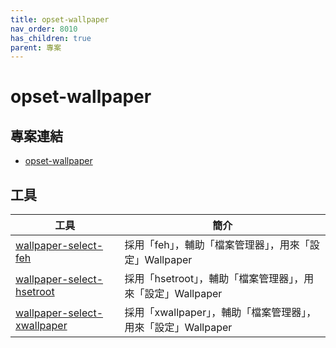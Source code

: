 ```yaml
---
title: opset-wallpaper
nav_order: 8010
has_children: true
parent: 專案
---
```


# opset-wallpaper


## 專案連結

* [opset-wallpaper](https://github.com/samwhelp/note-about-wallpaper/tree/gh-pages/_demo/project/opset-wallpaper)


## 工具

| 工具 | 簡介 |
| --- | --- |
| [wallpaper-select-feh](https://samwhelp.github.io/note-about-wallpaper/read/project/opset-wallpaper/opset-wallpaper-feh.html) | 採用「feh」，輔助「檔案管理器」，用來「設定」Wallpaper |
| [wallpaper-select-hsetroot](https://samwhelp.github.io/note-about-wallpaper/read/project/opset-wallpaper/opset-wallpaper-hsetroot.html) | 採用「hsetroot」，輔助「檔案管理器」，用來「設定」Wallpaper |
| [wallpaper-select-xwallpaper](https://samwhelp.github.io/note-about-wallpaper/read/project/opset-wallpaper/opset-wallpaper-xwallpaper.html) | 採用「xwallpaper」，輔助「檔案管理器」，用來「設定」Wallpaper |
